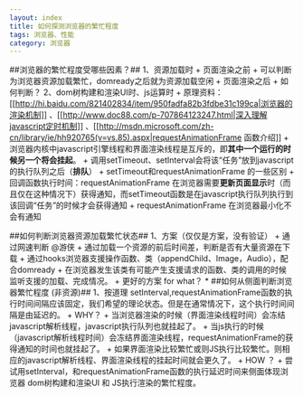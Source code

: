 ```yaml
---
layout: index
title: 如何探测浏览器的繁忙程度 
tags: 浏览器、性能
category: 浏览器
---
```


##浏览器的繁忙程度受哪些因素？##
1、资源加载时
    + 页面渲染之前
        + 可以判断为浏览器资源加载繁忙，domready之后就为资源加载空闲
    + 页面渲染之后
        + 如何判断？
2、dom树构建和渲染UI时、js运算时
    + 原理资料：[[http://hi.baidu.com/821402834/item/950fadfa82b3fdbe31c199ca|浏览器的渲染机制]] 、[[http://www.doc88.com/p-707864123247.html|深入理解javascript定时机制]] 、[[http://msdn.microsoft.com/zh-cn/library/ie/hh920765(v=vs.85).aspx|requestAnimationFrame 函数介绍]]
    + 浏览器内核中javascript引擎线程和界面渲染线程是互斥的，即**其中一个运行的时候另一个将会挂起**。
    + 调用setTimeout、setInterval会将该“任务”放到javascript的执行队列之后（**排队**）
    + setTimeout和requestAnimationFrame 的一些区别
        + 回调函数执行时间：requestAnimationFrame 在浏览器需要**更新页面显示**时（而且仅在这种情况下）获得通知，而setTimeout函数是在javascript执行队列执行到该回调“任务”的时候才会获得通知
        + requestAnimationFrame 在浏览器最小化不会有通知

##如何判断浏览器资源加载繁忙状态##
1、方案（仅仅是方案，没有验证）
    + 通过网速判断 @游侠 
        + 通过加载一个资源的前后时间差，判断是否有大量资源在下载
    + 通过hooks浏览器支援操作函数、类（appendChild、Image，Audio），配合domready
        + 在浏览器发生该类有可能产生支援请求的函数、类的调用的时候监听支援的加载、完成情况。
    + 更好的方案 for what？
          * 
##如何从侧面判断浏览器繁忙程度 (非资源)##
1、按道理 setInterval,requestAnimationFrame函数的执行时间间隔应该固定，我们希望的理论状态。但是在通常情况下，这个执行时间间隔是由延迟的。
    + WHY？
        + 当浏览器渲染的时候（界面渲染线程时间）会冻结javascript解析线程，javascript执行队列也就挂起了。
        + 当js执行的时候（javascript解析线程时间）会冻结界面渲染线程，requestAnimationFrame的获得通知的时间也就挂起了。
        + 如果界面渲染比较繁忙或则JS执行比较繁忙。则相应的javascript解析线程、界面渲染线程的挂起时间就会更久了。
    + HOW ？ 
        + 尝试用setInterval，和requestAnimationFrame函数的执行延迟时间来侧面体现浏览器  dom树构建和渲染UI 和 JS执行渲染的繁忙程度。